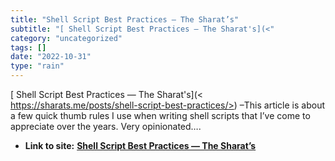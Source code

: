 ```yaml
---
title: "Shell Script Best Practices — The Sharat’s"
subtitle: "[ Shell Script Best Practices — The Sharat's](<"
category: "uncategorized"
tags: []
date: "2022-10-31"
type: "rain"
---
```

[ Shell Script Best Practices — The Sharat's](<
https://sharats.me/posts/shell-script-best-practices/>) –This article is about
a few quick thumb rules I use when writing shell scripts that I’ve come to
appreciate over the years. Very opinionated….


* **Link to site:** **[Shell Script Best Practices — The Sharat’s](None)**
